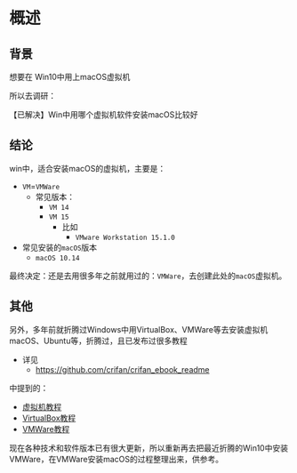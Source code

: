 # 概述

## 背景

想要在 Win10中用上macOS虚拟机

所以去调研：

【已解决】Win中用哪个虚拟机软件安装macOS比较好

## 结论

win中，适合安装macOS的虚拟机，主要是：

* `VM`=`VMWare`
  * 常见版本：
    * `VM 14`
    * `VM 15`
      * 比如
        * `VMware Workstation 15.1.0`
* 常见安装的`macOS`版本
  * `macOS 10.14`

最终决定：还是去用很多年之前就用过的：`VMWare`，去创建此处的`macOS`虚拟机。

## 其他

另外，多年前就折腾过Windows中用VirtualBox、VMWare等去安装虚拟机macOS、Ubuntu等，折腾过，且已发布过很多教程

* 详见
  * https://github.com/crifan/crifan_ebook_readme

中提到的：

* [虚拟机教程](http://www.crifan.com/files/doc/docbook/virutal_machine_tutorial/release/html/virutal_machine_tutorial.html)
* [VirtualBox教程](http://www.crifan.com/files/doc/docbook/virtualbox_tutorial/release/html/virtualbox_tutorial.html)
* [VMWare教程](http://www.crifan.com/files/doc/docbook/vmware_tutorial/release/html/vmware_tutorial.html)

现在各种技术和软件版本已有很大更新，所以重新再去把最近折腾的Win10中安装VMWare，在VMWare安装macOS的过程整理出来，供参考。
